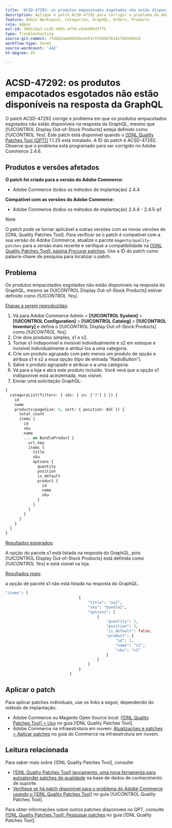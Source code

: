 ```yaml
---
title: 'ACSD-47292: os produtos empacotados esgotados não estão disponíveis na resposta da GraphQL'
description: Aplique o patch ACSD-47292 para corrigir o problema do Adobe Commerce em que os produtos empacotados indisponíveis não estão disponíveis na resposta do GraphQL, mesmo se "mostrar produtos indisponíveis" estiver definido como Sim.
feature: Admin Workspace, Categories, GraphQL, Orders, Products
role: Admin
exl-id: 3b8114a3-cc45-4d65-af74-cb3e905d7f75
type: Troubleshooting
source-git-commit: 7fdb02a6d89d50ea593c5fd99d78101f89198424
workflow-type: tm+mt
source-wordcount: '442'
ht-degree: 0%

---
```


# ACSD-47292: os produtos empacotados esgotados não estão disponíveis na resposta da GraphQL

O patch ACSD-47292 corrige o problema em que os produtos empacotados esgotados não estão disponíveis na resposta da GraphQL, mesmo que [!UICONTROL Display Out-of-Stock Products] esteja definido como *[!UICONTROL Yes]*. Este patch está disponível quando o [[!DNL Quality Patches Tool (QPT)]](https://experienceleague.adobe.com/pt-br/docs/commerce-operations/tools/quality-patches-tool/quality-patches-tool-to-self-serve-quality-patches) 1.1.25 está instalado. A ID do patch é ACSD-47292. Observe que o problema está programado para ser corrigido no Adobe Commerce 2.4.6.

## Produtos e versões afetados

**O patch foi criado para a versão do Adobe Commerce:**

* Adobe Commerce (todos os métodos de implantação) 2.4.4

**Compatível com as versões do Adobe Commerce:**

* Adobe Commerce (todos os métodos de implantação) 2.4.4 - 2.4.5-p1

>[!NOTE]
>
>O patch pode se tornar aplicável a outras versões com as novas versões do [!DNL Quality Patches Tool]. Para verificar se o patch é compatível com a sua versão do Adobe Commerce, atualize o pacote `magento/quality-patches` para a versão mais recente e verifique a compatibilidade na [[!DNL Quality Patches Tool]: página Procurar patches](https://experienceleague.adobe.com/tools/commerce-quality-patches/index.html?lang=pt-BR). Use a ID do patch como palavra-chave de pesquisa para localizar o patch.

## Problema

Os produtos empacotados esgotados não estão disponíveis na resposta do GraphQL, mesmo se [!UICONTROL Display Out-of-Stock Products] estiver definido como *[!UICONTROL Yes]*.

<u>Etapas a serem reproduzidas</u>:

1. Vá para Adobe Commerce Admin > **[!UICONTROL System]** > **[!UICONTROL Configuration]** > **[!UICONTROL Catalog]** > **[!UICONTROL Inventory]** e defina o [!UICONTROL Display Out-of-Stock Products] como *[!UICONTROL Yes]*.
1. Crie dois produtos simples, s1 e s2.
1. Tornar s1 indisponível e invisível individualmente e s2 em estoque e invisível individualmente e atribuí-los a uma categoria.
1. Crie um produto agrupado com pelo menos um produto de opção e atribua s1 e s2 a essa opção (tipo de entrada &quot;RadioButton&quot;).
1. Salve o produto agrupado e atribua-o a uma categoria.
1. Vá para a loja e abra este produto incluído. Você verá que a opção s1 indisponível está acinzentada, mas visível.
1. Enviar uma solicitação GraphQL:

```GraphQL
{
  categoryList(filters: { ids: { in: ["3"] } }) {
    id
    name
    products(pageSize: 8, sort: { position: ASC }) {
      total_count
      items {
        id
        sku
        name
        ... on BundleProduct {
          url_key
          items {
            title
            sku
            options {
              quantity
              position
              is_default
              product {
                id
                name
                sku
              }
            }
          }
        }
      }
    }
  }
}
```

<u>Resultados esperados</u>:

A opção do pacote s1 está listada na resposta do GraphQL, pois [!UICONTROL Display Out-of-Stock Products] está definida como *[!UICONTROL Yes]* e está visível na loja.

<u>Resultados reais</u>:

a opção de pacote s1 não está listada na resposta do GraphQL.

```GraphQL
"items": [
                                {
                                    "title": "oo1",
                                    "sku": "bundle2",
                                    "options": [
                                        {
                                            "quantity": 1,
                                            "position": 2,
                                            "is_default": false,
                                            "product": {
                                                "id": 2,
                                                "name": "s2",
                                                "sku": "s2"
                                            }
                                        }
                                    ]
                                }
                            ]
```

## Aplicar o patch

Para aplicar patches individuais, use os links a seguir, dependendo do método de implantação:

* Adobe Commerce ou Magento Open Source local: [[!DNL Quality Patches Tool] > Uso](/help/tools/quality-patches-tool/usage.md) no guia [!DNL Quality Patches Tool].
* Adobe Commerce na infraestrutura em nuvem: [Atualizações e patches > Aplicar patches](https://experienceleague.adobe.com/docs/commerce-cloud-service/user-guide/develop/upgrade/apply-patches.html?lang=pt-BR) no guia do Commerce na infraestrutura em nuvem.

## Leitura relacionada

Para saber mais sobre [!DNL Quality Patches Tool], consulte:

* [[!DNL Quality Patches Tool] lançamento: uma nova ferramenta para autoatender patches de qualidade](https://experienceleague.adobe.com/pt-br/docs/commerce-operations/tools/quality-patches-tool/quality-patches-tool-to-self-serve-quality-patches) na base de dados de conhecimento de suporte.
* [Verifique se há patch disponível para o problema do Adobe Commerce usando o  [!DNL Quality Patches Tool]](/help/tools/quality-patches-tool/patches-available-in-qpt/check-patch-for-magento-issue-with-magento-quality-patches.md) no guia [!UICONTROL Quality Patches Tool].


Para obter informações sobre outros patches disponíveis no QPT, consulte [[!DNL Quality Patches Tool]: Pesquisar patches](https://experienceleague.adobe.com/tools/commerce-quality-patches/index.html?lang=pt-BR) no guia [!DNL Quality Patches Tool].
